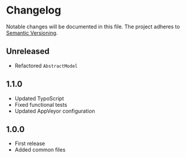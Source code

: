 Changelog
=========

Notable changes will be documented in this file. The project adheres to [Semantic Versioning].

Unreleased
----------

* Refactored `AbstractModel`

1.1.0
-----

* Updated TypoScript
* Fixed functional tests
* Updated AppVeyor configuration

1.0.0
-----

* First release
* Added common files

[Semantic Versioning]: http://semver.org "Semantic Versioning"